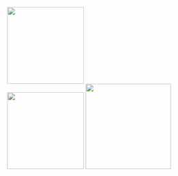   <div>
    <img height="180em" src="https://github-readme-stats.vercel.app/api?username=BernardoJFilho&show_icons=true&theme=gruvbox&include_all_commits=true&count_private=true"/>
  </div>
  <div>
    <img height="180em" src="https://github-readme-stats.vercel.app/api/top-langs/?username=BernardoJFilho&layout=compact&langs_count=10&theme=gruvbox"/>
    <img height="200" width= "200"src="https://media.tenor.com/CFowpSoO7VsAAAAM/adad.gif"/>
  </div>
  <!-- TEMAS: dark, radical, merko, gruvbox, tokyonight, onedark, cobalt, synthwave, highcontrast, dracula -->
